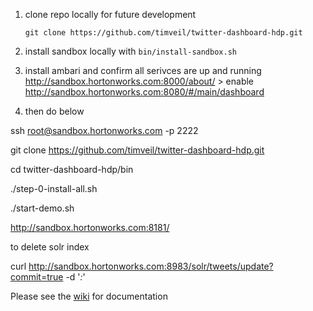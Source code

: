 1) clone repo locally for future development
    ```
    git clone https://github.com/timveil/twitter-dashboard-hdp.git
    ```

1) install sandbox locally with `bin/install-sandbox.sh`
2) install ambari and confirm all serivces are up and running
    http://sandbox.hortonworks.com:8000/about/ > enable
    http://sandbox.hortonworks.com:8080/#/main/dashboard

3) then do below



ssh root@sandbox.hortonworks.com -p 2222

git clone https://github.com/timveil/twitter-dashboard-hdp.git

cd twitter-dashboard-hdp/bin

./step-0-install-all.sh



./start-demo.sh

http://sandbox.hortonworks.com:8181/


to delete solr index

curl http://sandbox.hortonworks.com:8983/solr/tweets/update?commit=true -d  '<delete><query>*:*</query></delete>'

Please see the [wiki](https://github.com/timveil/twitter-dashboard-hdp/wiki) for documentation